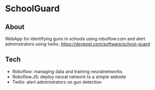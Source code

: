 # SchoolGuard
## About
WebApp for identifying guns in schools using roboflow.com and alert administrators using twilio. https://devpost.com/software/school-guard

## Tech
 - Roboflow: managing data and training neuralnetworks
 - Roboflow.JS: deploy neural network to a simple website
 - Twilio: alert administrators on gun detection
